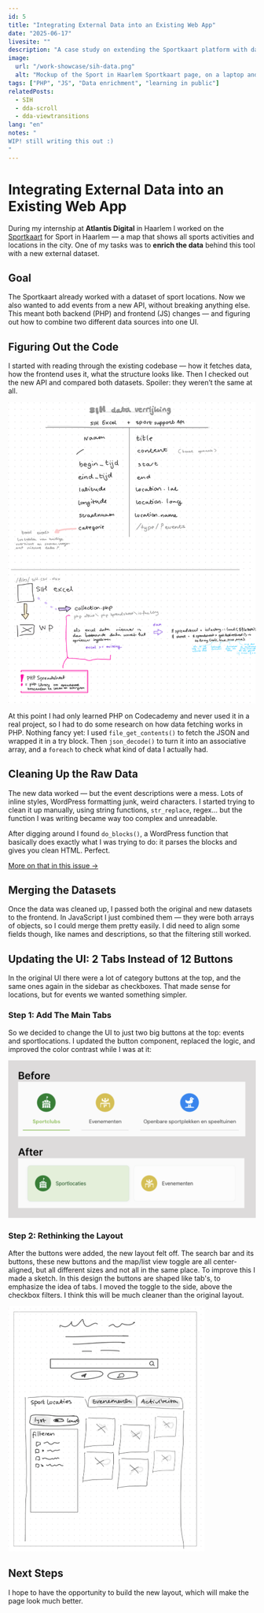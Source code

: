 ```yaml
---
id: 5
title: "Integrating External Data into an Existing Web App"
date: "2025-06-17"
livesite: ""
description: "A case study on extending the Sportkaart platform with data from a new API."
image:
  url: "/work-showcase/sih-data.png"
  alt: "Mockup of the Sport in Haarlem Sportkaart page, on a laptop and ipad."
tags: ["PHP", "JS", "Data enrichment", "learning in public"]
relatedPosts:
  - SIH
  - dda-scroll
  - dda-viewtransitions
lang: "en"
notes: "
WIP! still writing this out :)
"
---
```


# Integrating External Data into an Existing Web App

During my internship at **Atlantis Digital** in Haarlem I worked on the [Sportkaart](https://sportinhaarlem.nl/sportkaart/) for Sport in Haarlem — a map that shows all sports activities and locations in the city. One of my tasks was to **enrich the data** behind this tool with a new external dataset.

## Goal

The Sportkaart already worked with a dataset of sport locations. Now we also wanted to add events from a new API, without breaking anything else. This meant both backend (PHP) and frontend (JS) changes — and figuring out how to combine two different data sources into one UI.

## Figuring Out the Code

I started with reading through the existing codebase — how it fetches data, how the frontend uses it, what the structure looks like. Then I checked out the new API and compared both datasets. Spoiler: they weren’t the same at all.

![Notes I made while working on the data enrichment task](/public/blog-content/notes-sih-data.jpg)

At this point I had only learned PHP on Codecademy and never used it in a real project, so I had to do some research on how data fetching works in PHP. Nothing fancy yet: I used `file_get_contents()` to fetch the JSON and wrapped it in a try block. Then `json_decode()` to turn it into an associative array, and a `foreach` to check what kind of data I actually had.

## Cleaning Up the Raw Data

The new data worked — but the event descriptions were a mess. Lots of inline styles, WordPress formatting junk, weird characters. I started trying to clean it up manually, using string functions, `str_replace`, regex... but the function I was writing became way too complex and unreadable.

After digging around I found `do_blocks()`, a WordPress function that basically does exactly what I was trying to do: it parses the blocks and gives you clean HTML. Perfect.

[More on that in this issue →](https://github.com/users/lisagjh/projects/13/views/14?pane=issue&itemId=110839355&issue=lisagjh%7Ci-love-web%7C260)

## Merging the Datasets

Once the data was cleaned up, I passed both the original and new datasets to the frontend. In JavaScript I just combined them — they were both arrays of objects, so I could merge them pretty easily. I did need to align some fields though, like names and descriptions, so that the filtering still worked.

## Updating the UI: 2 Tabs Instead of 12 Buttons

In the original UI there were a lot of category buttons at the top, and the same ones again in the sidebar as checkboxes. That made sense for locations, but for events we wanted something simpler.

### Step 1: Add The Main Tabs

So we decided to change the UI to just two big buttons at the top: events and sportlocations. I updated the button component, replaced the logic, and improved the color contrast while I was at it:

![Before and after of the buttons](/public/blog-content/sih-data-buttons.png)

### Step 2: Rethinking the Layout

After the buttons were added, the new layout felt off. The search bar and its buttons, these new buttons and the map/list view toggle are all center-aligned, but all different sizes and not all in the same place. To improve this I made a sketch. In this design the buttons are shaped like tab's, to emphasize the idea of tabs. I moved the toggle to the side, above the checkbox filters. I think this will be much cleaner than the original layout.

![Digital sketch of a new layout](/public/blog-content/sih-data-sketch.png)

## Next Steps

I hope to have the opportunity to build the new layout, which will make the page look much better.
